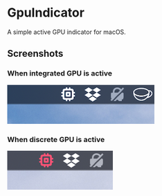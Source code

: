 # GpuIndicator
A simple active GPU indicator for macOS.

## Screenshots
### When integrated GPU is active
![Integrated GPU](screenshots/integrated_gpu_indicator.png)

### When discrete GPU is active
![Discrete GPU](screenshots/discrete_gpu_indicator.png)
